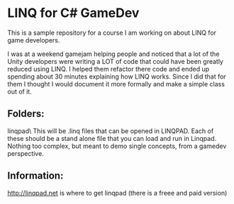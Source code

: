 # LINQ for C# GameDev

This is a sample repository for a course I am working on about LINQ for game developers.

I was at a weekend gamejam helping people and noticed that a lot of the Unity developers were writing a LOT of code that could have been greatly reduced using LINQ.  I helped them refactor there code and ended up spending about 30 minutes explaining how LINQ works.  Since I did that for them I thought I would document it more formally and make a simple class out of it.

## Folders:

linqpad\   This will be .linq files that can be opened in LINQPAD.  Each of these should be a stand alone file that you can load and run in Linqpad.  Nothing too complex, but meant to demo single concepts, from a gamedev perspective.  



## Information:

http://linqpad.net is where to get linqpad (there is a freee and paid version)

